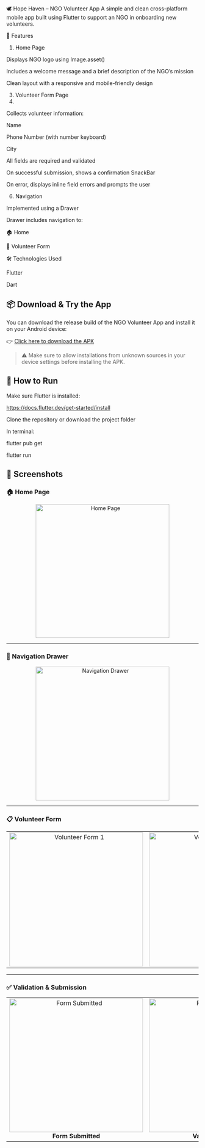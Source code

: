 🕊️ Hope Haven – NGO Volunteer App
A simple and clean cross-platform mobile app built using Flutter to support an NGO in onboarding new volunteers.

📱 Features

1. Home Page

Displays NGO logo using Image.asset()

Includes a welcome message and a brief description of the NGO’s mission

Clean layout with a responsive and mobile-friendly design

3. Volunteer Form Page
4. 
Collects volunteer information:

Name

Phone Number (with number keyboard)

City

All fields are required and validated

On successful submission, shows a confirmation SnackBar

On error, displays inline field errors and prompts the user

6. Navigation

Implemented using a Drawer

Drawer includes navigation to:

🏠 Home

👥 Volunteer Form

🛠️ Technologies Used

Flutter

Dart

## 📦 Download & Try the App

You can download the release build of the NGO Volunteer App and install it on your Android device:

👉 [Click here to download the APK](app-release.apk)

> ⚠️ Make sure to allow installations from unknown sources in your device settings before installing the APK.


## 🚀 How to Run
Make sure Flutter is installed:

https://docs.flutter.dev/get-started/install

Clone the repository or download the project folder

In terminal:

flutter pub get

flutter run

## 📸 Screenshots

### 🏠 Home Page

<p align="center">
  <img src="assets/screenshots/HomeScreen.jpg" alt="Home Page" width="350"/>
</p>

---

### 📂 Navigation Drawer

<p align="center">
  <img src="assets/screenshots/NavigationDrawer.jpg" alt="Navigation Drawer" width="350"/>
</p>

---

### 📋 Volunteer Form

<table>
  <tr>
    <td align="center">
      <img src="assets/screenshots/VolunteerScreen1.jpg" alt="Volunteer Form 1" width="350"/><br/>
    </td>
    <td align="center">
      <img src="assets/screenshots/VolunteerScreen2.jpg" alt="Volunteer Form 2" width="350"/><br/>
    </td>
  </tr>
</table>

---

### ✅ Validation & Submission

<table>
  <tr>
    <td align="center">
      <img src="assets/screenshots/FormSubmitted.jpg" alt="Form Submitted" width="350"/><br/>
      <b>Form Submitted</b>
    </td>
    <td align="center">
      <img src="assets/screenshots/FormValidation.jpg" alt="Form Validation" width="350"/><br/>
      <b>Validation Error</b>
    </td>
  </tr>
</table>

